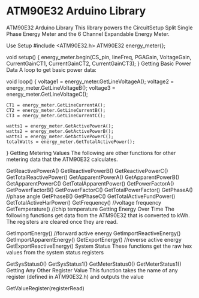 # ATM90E32 Arduino Library

ATM90E32 Arduino Library
This library powers the CircuitSetup Split Single Phase Energy Meter and the 6 Channel Expandable Energy Meter.

Use
Setup
#include <ATM90E32.h>
ATM90E32 energy_meter{};

void setup() {
   energy_meter.begin(CS_pin, lineFreq, PGAGain, VoltageGain, CurrentGainCT1, CurrentGainCT2, CurrentGainCT3);
}
Getting Basic Power Data
A loop to get basic power data:

void loop() {
    voltage1 = energy_meter.GetLineVoltageA();
    voltage2 = energy_meter.GetLineVoltageB();
    voltage3 = energy_meter.GetLineVoltageC();

    CT1 = energy_meter.GetLineCurrentA();
    CT2 = energy_meter.GetLineCurrentB();
    CT3 = energy_meter.GetLineCurrentC();
    
    watts1 = energy_meter.GetActivePowerA();
    watts2 = energy_meter.GetActivePowerB();
    watts3 = energy_meter.GetActivePowerC();
    totalWatts = energy_meter.GetTotalActivePower();
}
Getting Metering Values
The following are other functions for other metering data that the ATM90E32 calculates.

GetReactivePowerA()
GetReactivePowerB()
GetReactivePowerC()
GetTotalReactivePower()
GetApparentPowerA()
GetApparentPowerB()
GetApparentPowerC()
GetTotalApparentPower()
GetPowerFactorA()
GetPowerFactorB()
GetPowerFactorC()
GetTotalPowerFactor()
GetPhaseA() //phase angle
GetPhaseB()
GetPhaseC()
GetTotalActiveFundPower()
GetTotalActiveHarPower()
GetFrequency() //voltage frequency
GetTemperature() //chip temperature
Getting Energy Over Time
The following functions get data from the ATM90E32 that is converted to kWh. The registers are cleared once they are read.

GetImportEnergy() //forward active energy
GetImportReactiveEnergy()
GetImportApparentEnergy()
GetExportEnergy() //reverse active energy
GetExportReactiveEnergy()
System Status
These functions get the raw hex values from the system status registers

GetSysStatus0()
GetSysStatus1()
GetMeterStatus0()
GetMeterStatus1()
Getting Any Other Register Value
This function takes the name of any register (defined in ATM90E32.h) and outputs the value

GetValueRegister(registerRead)